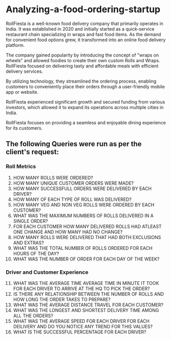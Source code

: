 # Analyzing-a-food-ordering-startup
RollFiesta is a well-known food delivery company that primarily operates in India. It was established in 2020 and initially started as a quick-service restaurant chain specializing in wraps and fast food items. As the demand for convenient food options grew, it transformed into an online food delivery platform.

The company gained popularity by introducing the concept of "wraps on wheels" and allowed foodies to create their own custom Rolls and Wraps. RollFiesta focused on delivering tasty and affordable meals with efficient delivery services.

By utilizing technology, they streamlined the ordering process, enabling customers to conveniently place their orders through a user-friendly mobile app or website.

RollFiesta experienced significant growth and secured funding from various investors, which allowed it to expand its operations across multiple cities in India.

RollFiesta focuses on providing a seamless and enjoyable dining experience for its customers.

## The following Queries were run as per the client's request:

### Roll Metrics
1. HOW MANY ROLLS WERE ORDERED?
2. HOW MANY UNIQUE CUSTOMER ORDERS WERE MADE?
3. HOW MANY SUCCESSFULL ORDERS WERE DELIVERED BY EACH DRIVER?
4. HOW MANY OF EACH TYPE OF ROLL WAS DELIVERED?
5. HOW MANY VEG AND NON VEG ROLLS WERE ORDERED BY EACH CUSTOMER?
6. WHAT WAS THE MAXIMUM NUMBERS OF ROLLS DELIVERED IN A SINGLE ORDER?
7. FOR EACH CUSTOMER HOW MANY DELIVERED ROLLS HAD ATLEAST ONE CHANGE AND HOW MANY HAD NO CHANGE?
8. HOW MANY ROLLS WERE DELIVERED THAT HAD BOTH EXCLUSIONS AND EXTRAS?
9. WHAT WAS THE TOTAL NUMBER OF ROLLS ORDERED FOR EACH HOURS OF THE DAY?
10. WHAT WAS THE NUMBER OF ORDER FOR EACH DAY OF THE WEEK?

### Driver and Customer Experience
11. WHAT WAS THE AVERAGE TIME AVERAGE TIME IN MINUTE IT TOOK FOR EACH DRIVER TO ARRIVE AT THE HQ TO PICK THE ORDER?
12. IS THERE ANY RELATIONSHIP BETWEEN THE NUMBER OF ROLLS AND HOW LONG THE ORDER TAKES TO PREPARE?
13. WHAT WAS THE AVERAGE DISTANCE TRAVEL FOR EACH CUSTOMER?
14. WHAT WAS THE LONGEST AND SHORTEST DELIVERY TIME AMONG ALL THE ORDERS?
15. WHAT WAS THE AVERAGE SPEED FOR EACH DRIVER FOR EACH DEILIVERY AND DO YOU NOTICE ANY TREND FOR THIS VALUES?
16. WHAT IS THE SUCCESSFUL PERCENTAGE FOR EACH DRIVER?
